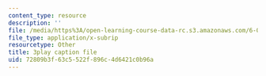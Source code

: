 ```yaml
---
content_type: resource
description: ''
file: /media/https%3A/open-learning-course-data-rc.s3.amazonaws.com/6-00sc-introduction-to-computer-science-and-programming-spring-2011/72809b3f63c5522f896c4d6421c0b96a_6wTuOMgTrU4.vtt
file_type: application/x-subrip
resourcetype: Other
title: 3play caption file
uid: 72809b3f-63c5-522f-896c-4d6421c0b96a
---
```

